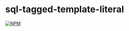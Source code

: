 # sql-tagged-template-literal
[![NPM](https://nodei.co/npm/sql-tagged-template-literal.png)](https://nodei.co/npm/sql-tagged-template-literal/)

